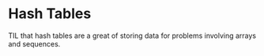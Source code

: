 # Hash Tables

TIL that hash tables are a great of storing data for problems involving arrays and sequences.
